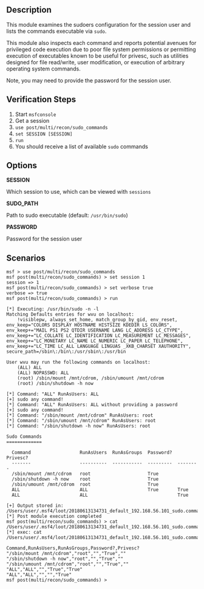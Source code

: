 ## Description

  This module examines the sudoers configuration for the session user
  and lists the commands executable via `sudo`.
 
  This module also inspects each command and reports potential avenues
  for privileged code execution due to poor file system permissions or
  permitting execution of executables known to be useful for privesc,
  such as utilities designed for file read/write, user modification,
  or execution of arbitrary operating system commands.

  Note, you may need to provide the password for the session user.


## Verification Steps
 
  1. Start `msfconsole`
  2. Get a session
  3. `use post/multi/recon/sudo_commands`
  4. `set SESSION [SESSION]`
  5. `run`
  6. You should receive a list of available `sudo` commands


## Options

  **SESSION**

  Which session to use, which can be viewed with `sessions`

  **SUDO_PATH**

  Path to sudo executable (default: `/usr/bin/sudo`)

  **PASSWORD**

  Password for the session user


## Scenarios

  ```
  msf > use post/multi/recon/sudo_commands
  msf post(multi/recon/sudo_commands) > set session 1
  session => 1
  msf post(multi/recon/sudo_commands) > set verbose true
  verbose => true
  msf post(multi/recon/sudo_commands) > run

  [*] Executing: /usr/bin/sudo -n -l
  Matching Defaults entries for wvu on localhost:
      !visiblepw, always_set_home, match_group_by_gid, env_reset, env_keep="COLORS DISPLAY HOSTNAME HISTSIZE KDEDIR LS_COLORS", env_keep+="MAIL PS1 PS2 QTDIR USERNAME LANG LC_ADDRESS LC_CTYPE", env_keep+="LC_COLLATE LC_IDENTIFICATION LC_MEASUREMENT LC_MESSAGES", env_keep+="LC_MONETARY LC_NAME LC_NUMERIC LC_PAPER LC_TELEPHONE", env_keep+="LC_TIME LC_ALL LANGUAGE LINGUAS _XKB_CHARSET XAUTHORITY", secure_path=/sbin\:/bin\:/usr/sbin\:/usr/bin

  User wvu may run the following commands on localhost:
      (ALL) ALL
      (ALL) NOPASSWD: ALL
      (root) /sbin/mount /mnt/cdrom, /sbin/umount /mnt/cdrom
      (root) /sbin/shutdown -h now

  [*] Command: "ALL" RunAsUsers: ALL
  [+] sudo any command!
  [*] Command: "ALL" RunAsUsers: ALL without providing a password
  [+] sudo any command!
  [*] Command: "/sbin/mount /mnt/cdrom" RunAsUsers: root
  [*] Command: "/sbin/umount /mnt/cdrom" RunAsUsers: root
  [*] Command: "/sbin/shutdown -h now" RunAsUsers: root

  Sudo Commands
  =============

    Command                  RunAsUsers  RunAsGroups  Password?  Privesc?
    -------                  ----------  -----------  ---------  --------
    /sbin/mount /mnt/cdrom   root                     True
    /sbin/shutdown -h now    root                     True
    /sbin/umount /mnt/cdrom  root                     True
    ALL                      ALL                      True       True
    ALL                      ALL                                 True

  [+] Output stored in: /Users/user/.msf4/loot/20180613134731_default_192.168.56.101_sudo.commands_305964.txt
  [*] Post module execution completed
  msf post(multi/recon/sudo_commands) > cat /Users/user/.msf4/loot/20180613134731_default_192.168.56.101_sudo.commands_305964.txt
  [*] exec: cat /Users/user/.msf4/loot/20180613134731_default_192.168.56.101_sudo.commands_305964.txt

  Command,RunAsUsers,RunAsGroups,Password?,Privesc?
  "/sbin/mount /mnt/cdrom","root","","True",""
  "/sbin/shutdown -h now","root","","True",""
  "/sbin/umount /mnt/cdrom","root","","True",""
  "ALL","ALL","","True","True"
  "ALL","ALL","","","True"
  msf post(multi/recon/sudo_commands) >
  ```

